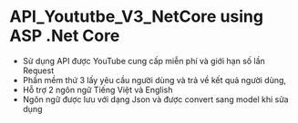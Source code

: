 # API_Yoututbe_V3_NetCore using ASP .Net Core
- Sử dụng API được YouTube cung cấp miễn phí và giới hạn số lần Request 
- Phần mềm thứ 3 lấy yêu cầu người dùng và trả về kết quả người dùng,
- Hỗ trợ 2 ngôn ngữ Tiếng Việt và English 
- Ngôn ngữ được lưu với dạng Json và được convert sang model khi sửa dụng
